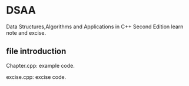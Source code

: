 # DSAA
Data Structures,Algorithms and Applications in C++ Second Edition learn note and excise.

## file introduction

Chapter.cpp: example code.

excise.cpp: excise code.
